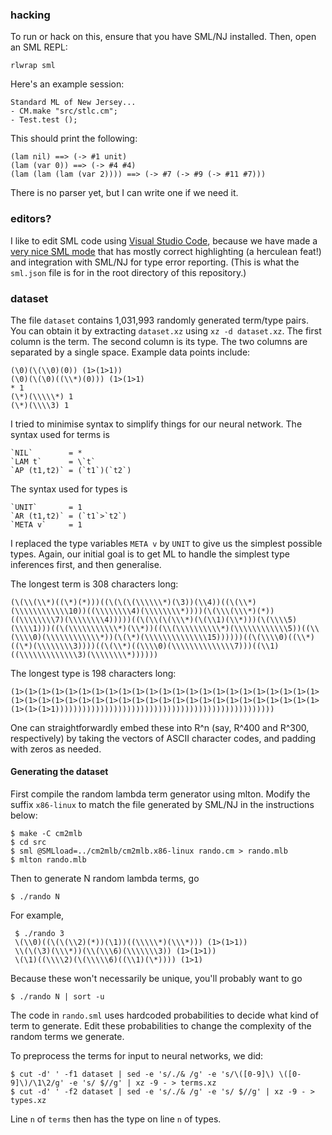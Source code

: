 ### hacking

To run or hack on this, ensure that you have SML/NJ installed. Then, open an SML REPL:

    rlwrap sml

Here's an example session:

    Standard ML of New Jersey...
    - CM.make "src/stlc.cm";
    - Test.test ();

This should print the following:

    (lam nil) ==> (-> #1 unit)
    (lam (var 0)) ==> (-> #4 #4)
    (lam (lam (lam (var 2)))) ==> (-> #7 (-> #9 (-> #11 #7)))

There is no parser yet, but I can write one if we need it.


### editors?

I like to edit SML code using [Visual Studio
Code](http://code.visualstudio.com), because we have made a [very nice SML
mode](https://marketplace.visualstudio.com/items?itemName=freebroccolo.sml)
that has mostly correct highlighting (a herculean feat!) and integration with
SML/NJ for type error reporting. (This is what the `sml.json` file is for in
the root directory of this repository.)

### dataset

The file `dataset` contains 1,031,993 randomly generated term/type pairs. You
can obtain it by extracting `dataset.xz` using `xz -d dataset.xz`. The first
column is the term. The second column is its type. The two columns are separated
by a single space. Example data points include:

    (\0)(\(\\0)(0)) (1>(1>1))
    (\0)(\(\0)((\\*)(0))) (1>(1>1)
    * 1
    (\*)(\\\\\*) 1
    (\*)(\\\\3) 1

I tried to minimise syntax to simplify things for our neural network. The syntax
used for terms is

    `NIL`        = *
    `LAM t`      = \`t`
    `AP (t1,t2)` = (`t1`)(`t2`)

The syntax used for types is

    `UNIT`       = 1
    `AR (t1,t2)` = (`t1`>`t2`)
    `META v`     = 1

I replaced the type variables `META v` by `UNIT` to give us the simplest
possible types. Again, our initial goal is to get ML to handle the simplest type
inferences first, and then generalise.

The longest term is 308 characters long:

    (\(\\(\\*)((\*)(*)))((\(\(\(\\\\\\*)(\3))(\\4))((\(\\*)(\\\\\\\\\\\\10))((\\\\\\\\4)(\\\\\\\\*))))(\(\\\(\\\*)(*))((\\\\\\\\7)(\\\\\\\\4)))))((\(\\(\(\\\*)(\(\\1)(\\*)))(\(\\\\5)(\\\\1)))((\(\\\\\\\\\\\*)(\\*))((\\(\\\\\\\\\\*)(\\\\\\\\\\\\5))((\\(\\\\0)(\\\\\\\\\\\\*))(\(\*)(\\\\\\\\\\\\\\15))))))((\(\\\\0)((\\*)((\*)(\\\\\\\\3))))((\(\\*)((\\\\0)(\\\\\\\\\\\\\\7)))((\\1)((\\\\\\\\\\\\\3)(\\\\\\\\*))))))

The longest type is 198 characters long:

    (1>(1>(1>(1>(1>(1>(1>(1>(1>(1>(1>(1>(1>(1>(1>(1>(1>(1>(1>(1>(1>(1>(1>(1>(1>(1>(1>(1>(1>(1>(1>(1>(1>(1>(1>(1>(1>(1>(1>(1>(1>(1>(1>(1>(1>(1>(1>(1>(1>1)))))))))))))))))))))))))))))))))))))))))))))))))

One can straightforwardly embed these into R^n (say, R^400 and R^300,
respectively) by taking the vectors of ASCII character codes, and padding with
zeros as needed.

#### Generating the dataset

First compile the random lambda term generator using mlton. Modify the suffix
`x86-linux` to match the file generated by SML/NJ in the instructions below:

    $ make -C cm2mlb
    $ cd src
    $ sml @SMLload=../cm2mlb/cm2mlb.x86-linux rando.cm > rando.mlb
    $ mlton rando.mlb

Then to generate N random lambda terms, go

    $ ./rando N

For example,

     $ ./rando 3
     \(\\0)((\(\(\\2)(*))(\1))((\\\\\*)(\\\*))) (1>(1>1))
     \\(\(\3)(\\\*))(\\(\\\6)(\\\\\\\3)) (1>(1>1))
     \(\1)((\\\\2)(\(\\\\\6)((\\1)(\*)))) (1>1)

Because these won't necessarily be unique, you'll probably want to go

    $ ./rando N | sort -u

The code in `rando.sml` uses hardcoded probabilities to decide what kind of term
to generate. Edit these probabilities to change the complexity of the random
terms we generate.

To preprocess the terms for input to neural networks, we did:

    $ cut -d' ' -f1 dataset | sed -e 's/./& /g' -e 's/\([0-9]\) \([0-9]\)/\1\2/g' -e 's/ $//g' | xz -9 - > terms.xz
    $ cut -d' ' -f2 dataset | sed -e 's/./& /g' -e 's/ $//g' | xz -9 - > types.xz

Line `n` of `terms` then has the type on line `n` of types.
